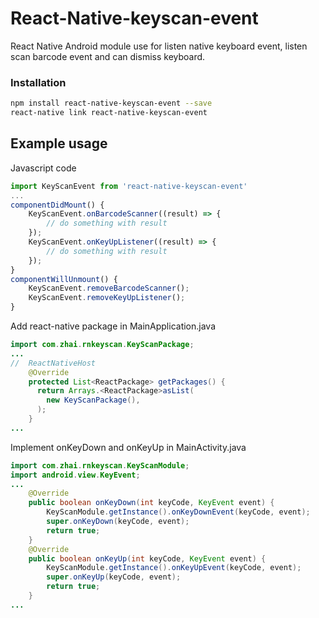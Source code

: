 
# React-Native-keyscan-event
React Native Android module use for listen native keyboard event, listen scan barcode event and can dismiss keyboard.

### Installation

```bash
npm install react-native-keyscan-event --save
react-native link react-native-keyscan-event
```

## Example usage

Javascript code

```javascript
import KeyScanEvent from 'react-native-keyscan-event'
...
componentDidMount() {
    KeyScanEvent.onBarcodeScanner((result) => {
        // do something with result
    });
    KeyScanEvent.onKeyUpListener((result) => {
        // do something with result
    });
}
componentWillUnmount() {
    KeyScanEvent.removeBarcodeScanner();
    KeyScanEvent.removeKeyUpListener();
}
```
Add react-native package in MainApplication.java
```java
import com.zhai.rnkeyscan.KeyScanPackage;
...
//  ReactNativeHost
	@Override
    protected List<ReactPackage> getPackages() {
      return Arrays.<ReactPackage>asList(
		new KeyScanPackage(),
      );
    }
...

```
Implement onKeyDown and onKeyUp in MainActivity.java
```java
import com.zhai.rnkeyscan.KeyScanModule;
import android.view.KeyEvent;
...
	@Override
    public boolean onKeyDown(int keyCode, KeyEvent event) {
		KeyScanModule.getInstance().onKeyDownEvent(keyCode, event);
		super.onKeyDown(keyCode, event);
        return true;
	}
	@Override
	public boolean onKeyUp(int keyCode, KeyEvent event) {
		KeyScanModule.getInstance().onKeyUpEvent(keyCode, event);
		super.onKeyUp(keyCode, event);
        return true;
	}
...

```

